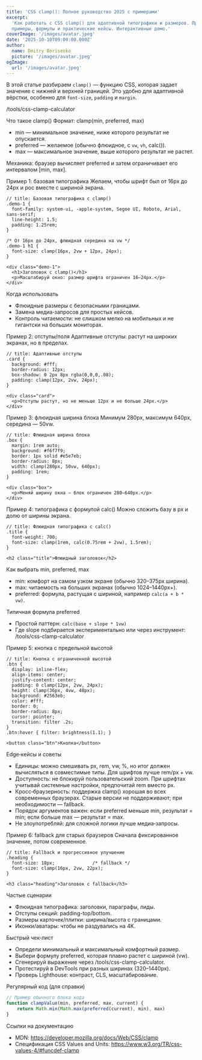 ```yaml
---
title: 'CSS clamp(): Полное руководство 2025 с примерами'
excerpt:
  'Как работать с CSS clamp() для адаптивной типографики и размеров. Простые
  примеры, формулы и практические кейсы. Интерактивные демо.'
coverImage: '/images/avatar.jpeg'
date: '2025-10-10T09:00:00.000Z'
author:
  name: Dmitry Borisenko
  picture: '/images/avatar.jpeg'
ogImage:
  url: '/images/avatar.jpeg'
---
```


В этой статье разбираем `clamp()` — функцию CSS, которая задает значение с
нижней и верхней границей. Это удобно для адаптивной вёрстки, особенно для `font-size`, `padding` и `margin`.

/tools/css-clamp-calculator

Что такое clamp() Формат: clamp(min, preferred, max)

- min — минимальное значение, ниже которого результат не опускается.
- preferred — желаемое (обычно флюидное, с `vw`, `vh`, calc()).
- max — максимальное значение, выше которого результат не растет.

Механика: браузер вычисляет preferred и затем ограничивает его интервалом [min,
max].

Пример 1: базовая типографика Желаем, чтобы шрифт был от 16px до 24px и рос
вместе с шириной экрана.

```css:live
// title: Базовая типографика c clamp()
.demo-1 {
  font-family: system-ui, -apple-system, Segoe UI, Roboto, Arial, sans-serif;
  line-height: 1.5;
  padding: 1.25rem;
}

/* От 16px до 24px, флюидная середина на vw */
.demo-1 h1 {
  font-size: clamp(16px, 2vw + 12px, 24px);
}
```

```html:live
<div class="demo-1">
  <h1>Заголовок с clamp()</h1>
  <p>Масштабируй окно: размер шрифта ограничен 16–24px.</p>
</div>
```

Когда использовать

- Флюидные размеры с безопасными границами.
- Замена медиа‑запросов для простых кейсов.
- Контроль читаемости: не слишком мелко на мобильных и не гигантски на больших
  мониторах.

Пример 2: отступы/поля Адаптивные отступы: растут на широких экранах, но в
пределах.

```css:live
// title: Адаптивные отступы
.card {
  background: #fff;
  border-radius: 12px;
  box-shadow: 0 2px 8px rgba(0,0,0,.08);
  padding: clamp(12px, 2vw, 24px);
}
```

```html:live
<div class="card">
  <p>Отступы растут, но не меньше 12px и не больше 24px.</p>
</div>
```

Пример 3: флюидная ширина блока Минимум 280px, максимум 640px, середина — 50vw.

```css:live
// title: Флюидная ширина блока
.box {
  margin: 1rem auto;
  background: #f6f7f9;
  border: 1px solid #e5e7eb;
  border-radius: 8px;
  width: clamp(280px, 50vw, 640px);
  padding: 1rem;
}
```

```html:live
<div class="box">
  <p>Меняй ширину окна — блок ограничен 280–640px.</p>
</div>
```

Пример 4: типографика с формулой calc() Можно сложить базу в px и долю от ширины
экрана.

```css:live
// title: Флюидная типографика с calc()
.title {
  font-weight: 700;
  font-size: clamp(1rem, calc(0.75rem + 2vw), 1.5rem);
}
```

```html:live
<h2 class="title">Флюидный заголовок</h2>
```

Как выбрать min, preferred, max

- min: комфорт на самом узком экране (обычно 320–375px ширина).
- max: читаемость на больших экранах (обычно 1024–1440px+).
- preferred: формула, растущая с шириной, например `calc(a + b * vw)`.

Типичная формула preferred

- Простой паттерн: `calc(base + slope * 1vw)`
- Где slope подбирается экспериментально или через инструмент:
  /tools/css-clamp-calculator

Пример 5: кнопка с предельной высотой

```css:live
// title: Кнопка с ограниченной высотой
.btn {
  display: inline-flex;
  align-items: center;
  justify-content: center;
  padding: 0 clamp(12px, 2vw, 24px);
  height: clamp(36px, 4vw, 48px);
  background: #2563eb;
  color: #fff;
  border: 0;
  border-radius: 8px;
  cursor: pointer;
  transition: filter .2s;
}
.btn:hover { filter: brightness(1.1); }
```

```html:live
<button class="btn">Кнопка</button>
```

Edge‑кейсы и советы

- Единицы: можно смешивать px, rem, vw, %, но итог должен вычисляться в
  совместимые типы. Для шрифтов лучше rem/px + vw.
- Доступность: не блокируй пользовательский zoom. При шрифтах учитывай системные
  настройки, предпочитай rem вместо px.
- Кросс‑браузерность: поддержка clamp() хорошая во всех современных браузерах.
  Старые версии не поддерживают; при необходимости — fallback.
- Порядок аргументов важен: если preferred меньше min, результат = min; если
  больше max — результат = max.
- Не злоупотребляй: для сложной логики лучше медиа‑запросы.

Пример 6: fallback для старых браузеров Сначала фиксированное значение, потом
современное.

```css:live
// title: Fallback и прогрессивное улучшение
.heading {
  font-size: 18px;              /* fallback */
  font-size: clamp(16px, 2vw, 22px);
}
```

```html:live
<h3 class="heading">Заголовок с fallback</h3>
```

Частые сценарии

- Флюидная типографика: заголовки, параграфы, лиды.
- Отступы секций: padding-top/bottom.
- Размеры карточек/плитки: ширина/высота с границами.
- Иконки/аватары: чтобы не раздувались на 4K.

Быстрый чек‑лист

- Определи минимальный и максимальный комфортный размер.
- Выбери формулу preferred, которая плавно растет с шириной (vw).
- Сгенерируй выражение через /tools/css-clamp-calculator.
- Протестируй в DevTools при разных ширинах (320–1440px).
- Проверь Lighthouse: контраст, CLS, масштабирование.

Регулярный код (для справки)

```javascript
// Пример обычного блока кода
function clampValue(min, preferred, max, current) {
	return Math.min(Math.max(preferred(current), min), max)
}
```

Ссылки на документацию

- MDN: https://developer.mozilla.org/docs/Web/CSS/clamp
- Спецификация CSS Values and Units:
  https://www.w3.org/TR/css-values-4/#funcdef-clamp
